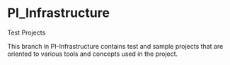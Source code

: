 # PI_Infrastructure
Test Projects

This branch in PI-Infrastructure contains test and sample projects that are oriented to various tools and concepts used in the project.
